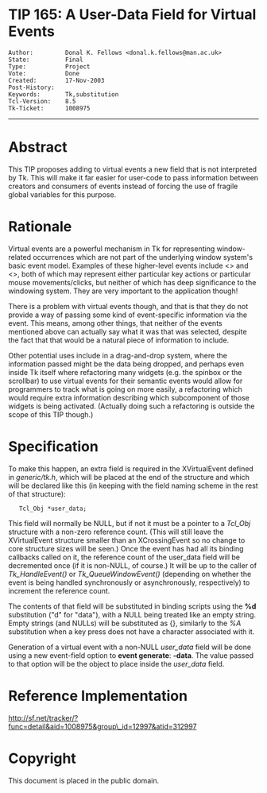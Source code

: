 # TIP 165: A User-Data Field for Virtual Events
	Author:         Donal K. Fellows <donal.k.fellows@man.ac.uk>
	State:          Final
	Type:           Project
	Vote:           Done
	Created:        17-Nov-2003
	Post-History:   
	Keywords:       Tk,substitution
	Tcl-Version:    8.5
	Tk-Ticket:      1008975
-----

# Abstract

This TIP proposes adding to virtual events a new field that is not
interpreted by Tk.  This will make it far easier for user-code to pass
information between creators and consumers of events instead of
forcing the use of fragile global variables for this purpose.

# Rationale

Virtual events are a powerful mechanism in Tk for representing
window-related occurrences which are not part of the underlying window
system's basic event model.  Examples of these higher-level events
include <<MenuSelect>> and <<ListboxSelect>>, both of which may
represent either particular key actions or particular mouse
movements/clicks, but neither of which has deep significance to the
windowing system.  They are very important to the application though!

There is a problem with virtual events though, and that is that they
do not provide a way of passing some kind of event-specific
information via the event.  This means, among other things, that
neither of the events mentioned above can actually say what it was
that was selected, despite the fact that that would be a natural piece
of information to include.

Other potential uses include in a drag-and-drop system, where the
information passed might be the data being dropped, and perhaps even
inside Tk itself where refactoring many widgets \(e.g. the spinbox or
the scrollbar\) to use virtual events for their semantic events would
allow for programmers to track what is going on more easily, a
refactoring which would require extra information describing which
subcomponent of those widgets is being activated.  \(Actually doing
such a refactoring is outside the scope of this TIP though.\)

# Specification

To make this happen, an extra field is required in the XVirtualEvent
defined in _generic/tk.h_, which will be placed at the end of the
structure and which will be declared like this \(in keeping with the
field naming scheme in the rest of that structure\):

	   Tcl_Obj *user_data;

This field will normally be NULL, but if not it must be a pointer to a
_Tcl\_Obj_ structure with a non-zero reference count.  \(This will
still leave the XVirtualEvent structure smaller than an XCrossingEvent
so no change to core structure sizes will be seen.\)  Once the event
has had all its binding callbacks called on it, the reference count of
the user\_data field will be decremented once \(if it is non-NULL, of
course.\)  It will be up to the caller of _Tk\_HandleEvent\(\)_ or
_Tk\_QueueWindowEvent\(\)_ \(depending on whether the event is being
handled synchronously or asynchronously, respectively\) to increment
the reference count.

The contents of that field will be substituted in binding scripts
using the **%d** substitution \("d" for "data"\), with a NULL being
treated like an empty string.  Empty strings \(and NULLs\) will be
substituted as \{\}, similarly to the _%A_ substitution when a key
press does not have a character associated with it.

Generation of a virtual event with a non-NULL _user\_data_ field will
be done using a new event-field option to **event generate**:
**-data**.  The value passed to that option will be the object to
place inside the _user\_data_ field.

# Reference Implementation

<http://sf.net/tracker/?func=detail&aid=1008975&group\_id=12997&atid=312997>

# Copyright

This document is placed in the public domain.

